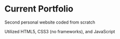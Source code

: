 # Current Portfolio
Second personal website coded from scratch

Utilized HTML5, CSS3 (no frameworks), and JavaScript
